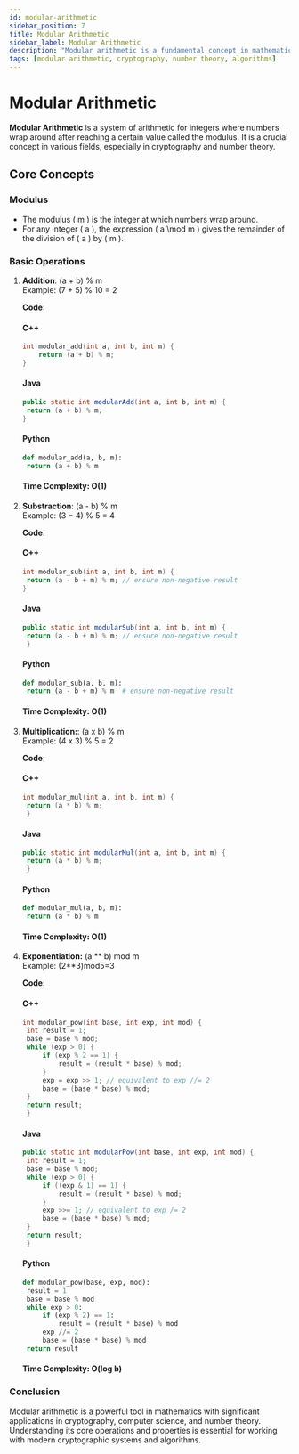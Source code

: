 ```yaml
---
id: modular-arithmetic
sidebar_position: 7
title: Modular Arithmetic
sidebar_label: Modular Arithmetic
description: "Modular arithmetic is a fundamental concept in mathematics, essential for cryptography and number theory."
tags: [modular arithmetic, cryptography, number theory, algorithms]
---
```


# Modular Arithmetic

**Modular Arithmetic** is a system of arithmetic for integers where numbers wrap around after reaching a certain value called the modulus. It is a crucial concept in various fields, especially in cryptography and number theory.

## Core Concepts

### Modulus
- The modulus \( m \) is the integer at which numbers wrap around.
- For any integer \( a \), the expression \( a \mod m \) gives the remainder of the division of \( a \) by \( m \).

### Basic Operations

1. **Addition**:
   (a + b) % m  
   Example: (7 + 5) % 10 = 2 

   **Code**:
   #### C++
   ```cpp
   int modular_add(int a, int b, int m) {
       return (a + b) % m;
   }
   ```
   #### Java
   ```java
   public static int modularAdd(int a, int b, int m) {
    return (a + b) % m;
   }
   ```
   #### Python
   ```py
   def modular_add(a, b, m):
    return (a + b) % m
   ```
   #### **Time Complexity**: O(1)
2. **Substraction**:
   (a - b) % m  
   Example: (3 − 4) % 5 = 4

    **Code**:
   #### C++
   ```cpp
   int modular_sub(int a, int b, int m) {
    return (a - b + m) % m; // ensure non-negative result
   }

   ```
   #### Java
   ```java
   public static int modularSub(int a, int b, int m) {
    return (a - b + m) % m; // ensure non-negative result
    }
    ```
   #### Python
   ```py
   def modular_sub(a, b, m):
    return (a - b + m) % m  # ensure non-negative result
   ```
   #### **Time Complexity**: O(1)
3. **Multiplication:**:
   (a x b) % m  
   Example: (4 x 3) % 5 = 2

    **Code**:
   #### C++
   ```cpp
   int modular_mul(int a, int b, int m) {
    return (a * b) % m;
    }

   ```
   #### Java
   ```java
   public static int modularMul(int a, int b, int m) {
    return (a * b) % m;
    }

    ```
   #### Python
   ```py
   def modular_mul(a, b, m):
    return (a * b) % m
   ```
   #### **Time Complexity**: O(1)
4. **Exponentiation:** 
   (a ** b) mod m  
   Example: (2**3)mod5=3



    **Code**:
   #### C++
   ```cpp
   int modular_pow(int base, int exp, int mod) {
    int result = 1;
    base = base % mod;
    while (exp > 0) {
        if (exp % 2 == 1) {
            result = (result * base) % mod;
        }
        exp = exp >> 1; // equivalent to exp //= 2
        base = (base * base) % mod;
    }
    return result;
    }


   ```
   #### Java
   ```java
   public static int modularPow(int base, int exp, int mod) {
    int result = 1;
    base = base % mod;
    while (exp > 0) {
        if ((exp & 1) == 1) {
            result = (result * base) % mod;
        }
        exp >>= 1; // equivalent to exp /= 2
        base = (base * base) % mod;
    }
    return result;
    }


    ```
   #### Python
   ```py
   def modular_pow(base, exp, mod):
    result = 1
    base = base % mod
    while exp > 0:
        if (exp % 2) == 1:
            result = (result * base) % mod
        exp //= 2
        base = (base * base) % mod
    return result

   ```
   #### **Time Complexity**: O(log b)

### Conclusion
Modular arithmetic is a powerful tool in mathematics with significant applications in cryptography, computer science, and number theory. Understanding its core operations and properties is essential for working with modern cryptographic systems and algorithms.